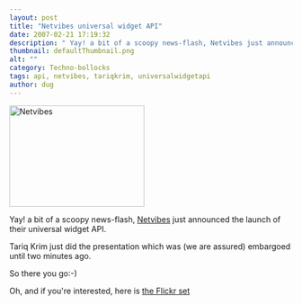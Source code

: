 ```yaml
---
layout: post
title: "Netvibes universal widget API"
date: 2007-02-21 17:19:32
description: " Yay! a bit of a scoopy news-flash, Netvibes just announced the launch of their universal widget API. Tariq Krim just did the presentation which was (we are assured) embargoed until two minutes ago. So there you go -- -) Oh, and&#8230;"
thumbnail: defaultThumbnail.png
alt: ""
category: Techno-bollocks
tags: api, netvibes, tariqkrim, universalwidgetapi
author: dug
---
```


<p><a href="http://www.flickr.com/photos/bozo/397793224/" title="Photo Sharing"><img src="http://farm1.static.flickr.com/131/397793224_fad648372c_m.jpg" width="240" height="180" alt="Netvibes" /></a></p>

<p>Yay! a bit of a scoopy news-flash, <a title="Digg / News" href="http://www.netvibes.com/">Netvibes</a> just announced the launch of their universal widget <span class="caps">API.</span></p>

<p>Tariq Krim just did the presentation which was (we are assured) embargoed until two minutes ago.</p>

<p>So there you go:-)</p>

<p>Oh, and if you're interested, here is <a href="http://www.flickr.com/photos/bozo/sets/72157594548616068/">the Flickr set</a></p>
